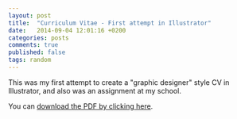 ```yaml
---
layout: post
title:  "Curriculum Vitae - First attempt in Illustrator"
date:   2014-09-04 12:01:16 +0200
categories: posts
comments: true
published: false
tags: random
---
```

This was my first attempt to create a "graphic designer" style CV in Illustrator, and also was an assignment at my school.

You can [download the PDF by clicking here](https://drive.google.com/file/d/0B4vZ8mV5VTD9blhabUhKck81eHM/edit?usp=sharing).